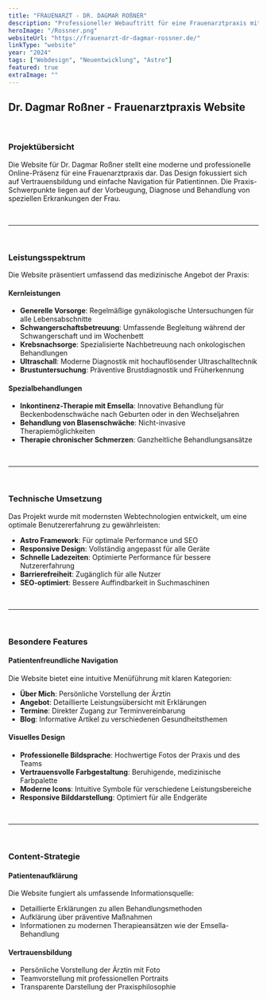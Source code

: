 ```yaml
---
title: "FRAUENARZT - DR. DAGMAR ROßNER"
description: "Professioneller Webauftritt für eine Frauenarztpraxis mit modernem Design und benutzerfreundlicher Navigation innerhalb der Website für jede Altersklasse."
heroImage: "/Rossner.png"
websiteUrl: "https://frauenarzt-dr-dagmar-rossner.de/"
linkType: "website"
year: "2024"
tags: ["Webdesign", "Neuentwicklung", "Astro"]
featured: true
extraImage: ""
---
```


## Dr. Dagmar Roßner - Frauenarztpraxis Website

<br>

### Projektübersicht

Die Website für Dr. Dagmar Roßner stellt eine moderne und professionelle Online-Präsenz für eine Frauenarztpraxis dar. Das Design fokussiert sich auf Vertrauensbildung und einfache Navigation für Patientinnen. Die Praxis-Schwerpunkte liegen auf der Vorbeugung, Diagnose und Behandlung von speziellen Erkrankungen der Frau.

<br>

--- 
<br>


### Leistungsspektrum

Die Website präsentiert umfassend das medizinische Angebot der Praxis:

#### Kernleistungen
- **Generelle Vorsorge**: Regelmäßige gynäkologische Untersuchungen für alle Lebensabschnitte
- **Schwangerschaftsbetreuung**: Umfassende Begleitung während der Schwangerschaft und im Wochenbett
- **Krebsnachsorge**: Spezialisierte Nachbetreuung nach onkologischen Behandlungen
- **Ultraschall**: Moderne Diagnostik mit hochauflösender Ultraschalltechnik
- **Brustuntersuchung**: Präventive Brustdiagnostik und Früherkennung

#### Spezialbehandlungen
- **Inkontinenz-Therapie mit Emsella**: Innovative Behandlung für Beckenbodenschwäche nach Geburten oder in den Wechseljahren
- **Behandlung von Blasenschwäche**: Nicht-invasive Therapiemöglichkeiten
- **Therapie chronischer Schmerzen**: Ganzheitliche Behandlungsansätze

<br>

--- 
<br>

### Technische Umsetzung

Das Projekt wurde mit modernsten Webtechnologien entwickelt, um eine optimale Benutzererfahrung zu gewährleisten:

- **Astro Framework**: Für optimale Performance und SEO
- **Responsive Design**: Vollständig angepasst für alle Geräte
- **Schnelle Ladezeiten**: Optimierte Performance für bessere Nutzererfahrung
- **Barrierefreiheit**: Zugänglich für alle Nutzer
- **SEO-optimiert**: Bessere Auffindbarkeit in Suchmaschinen

<br>

--- 
<br>


### Besondere Features

#### Patientenfreundliche Navigation
Die Website bietet eine intuitive Menüführung mit klaren Kategorien:
- **Über Mich**: Persönliche Vorstellung der Ärztin
- **Angebot**: Detaillierte Leistungsübersicht mit Erklärungen
- **Termine**: Direkter Zugang zur Terminvereinbarung
- **Blog**: Informative Artikel zu verschiedenen Gesundheitsthemen

#### Visuelles Design
- **Professionelle Bildsprache**: Hochwertige Fotos der Praxis und des Teams
- **Vertrauensvolle Farbgestaltung**: Beruhigende, medizinische Farbpalette
- **Moderne Icons**: Intuitive Symbole für verschiedene Leistungsbereiche
- **Responsive Bilddarstellung**: Optimiert für alle Endgeräte

<br>

--- 
<br>

### Content-Strategie

#### Patientenaufklärung
Die Website fungiert als umfassende Informationsquelle:
- Detaillierte Erklärungen zu allen Behandlungsmethoden
- Aufklärung über präventive Maßnahmen
- Informationen zu modernen Therapieansätzen wie der Emsella-Behandlung

#### Vertrauensbildung
- Persönliche Vorstellung der Ärztin mit Foto
- Teamvorstellung mit professionellen Portraits
- Transparente Darstellung der Praxisphilosophie

